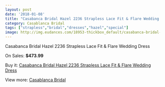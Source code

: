 ```yaml
---
layout: post
date: '2018-01-08'
title: "Casabanca Bridal Hazel 2236 Strapless Lace Fit & Flare Wedding Dress"
category: Casablanca Bridal
tags: ["strapless","bridal","dresses","hazel","special"]
image: http://img.eudances.com/18953-thickbox_default/casabanca-bridal-hazel-2236-strapless-lace-fit-flare-wedding-dress.jpg
---
```

Casabanca Bridal Hazel 2236 Strapless Lace Fit & Flare Wedding Dress

On Sales: **$473.99**
<a href="https://www.eudances.com/en/casablanca-bridal/5633-casabanca-bridal-hazel-2236-strapless-lace-fit-flare-wedding-dress.html"><amp-img layout="responsive" width="600" height="600" src="//img.eudances.com/18953-thickbox_default/casabanca-bridal-hazel-2236-strapless-lace-fit-flare-wedding-dress.jpg" alt="Casabanca Bridal Hazel 2236 Strapless Lace Fit & Flare Wedding Dress 0" /></a>
<a href="https://www.eudances.com/en/casablanca-bridal/5633-casabanca-bridal-hazel-2236-strapless-lace-fit-flare-wedding-dress.html"><amp-img layout="responsive" width="600" height="600" src="//img.eudances.com/18955-thickbox_default/casabanca-bridal-hazel-2236-strapless-lace-fit-flare-wedding-dress.jpg" alt="Casabanca Bridal Hazel 2236 Strapless Lace Fit & Flare Wedding Dress 1" /></a>
<a href="https://www.eudances.com/en/casablanca-bridal/5633-casabanca-bridal-hazel-2236-strapless-lace-fit-flare-wedding-dress.html"><amp-img layout="responsive" width="600" height="600" src="//img.eudances.com/18954-thickbox_default/casabanca-bridal-hazel-2236-strapless-lace-fit-flare-wedding-dress.jpg" alt="Casabanca Bridal Hazel 2236 Strapless Lace Fit & Flare Wedding Dress 2" /></a>

Buy it: [Casabanca Bridal Hazel 2236 Strapless Lace Fit & Flare Wedding Dress](https://www.eudances.com/en/casablanca-bridal/5633-casabanca-bridal-hazel-2236-strapless-lace-fit-flare-wedding-dress.html "Casabanca Bridal Hazel 2236 Strapless Lace Fit & Flare Wedding Dress")

View more: [Casablanca Bridal](https://www.eudances.com/en/4-casablanca-bridal "Casablanca Bridal")